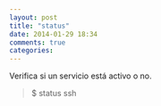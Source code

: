 ```yaml
---
layout: post
title: "status"
date: 2014-01-29 18:34
comments: true
categories: 
---
```

Verifica si un servicio está activo o no.

>$ status ssh

